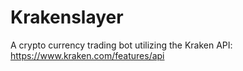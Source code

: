 # Krakenslayer

A crypto currency trading bot utilizing the Kraken API: https://www.kraken.com/features/api

